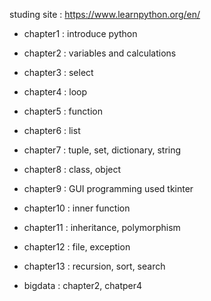 studing site : https://www.learnpython.org/en/

+ chapter1 : introduce python
+ chapter2 : variables and calculations
+ chapter3 : select 
+ chapter4 : loop
+ chapter5 : function
+ chapter6 : list
+ chapter7 : tuple, set, dictionary, string
+ chapter8 : class, object
+ chapter9 : GUI programming used tkinter
+ chapter10 : inner function
+ chapter11 : inheritance, polymorphism
+ chapter12 : file, exception
+ chapter13 : recursion, sort, search

+ bigdata : chapter2, chatper4
